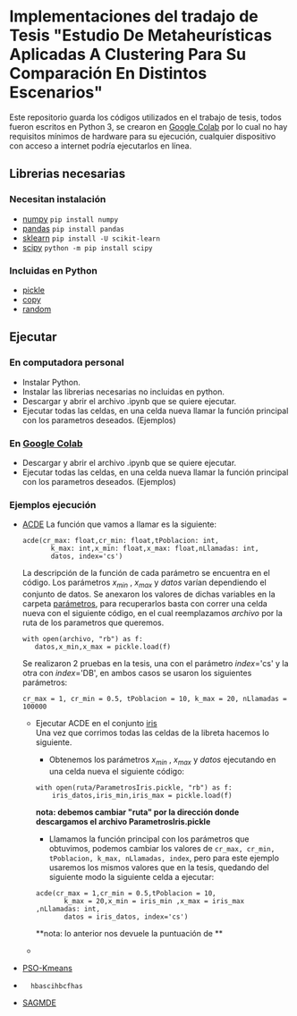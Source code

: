 # Implementaciones del tradajo de Tesis "Estudio De Metaheurísticas Aplicadas A Clustering Para Su Comparación En Distintos Escenarios"
Este repositorio guarda los códigos utilizados en el trabajo de tesis, todos fueron escritos en Python 3, se crearon en [Google Colab](https://colab.research.google.com) por lo cual no hay requisitos mínimos de hardware para su ejecución, cualquier dispositivo con acceso a internet podría ejecutarlos en línea.

## Librerias necesarias
### Necesitan instalación
- [numpy](https://numpy.org/)    `pip install numpy` 
- [pandas](https://pandas.pydata.org/docs/) `pip install pandas`
- [sklearn](https://scikit-learn.org/stable/) `pip install -U scikit-learn`
- [scipy](https://scipy.org/) `python -m pip install scipy`
### Incluidas en Python
- [pickle](https://docs.python.org/3/library/pickle.html) 
- [copy](https://docs.python.org/es/3/library/copy.html) 
- [random](https://docs.python.org/es/3/library/random.html) 
## Ejecutar
### En computadora personal
* Instalar Python.
* Instalar las librerias necesarias no incluidas en python.
* Descargar y abrir el archivo .ipynb que se quiere ejecutar.
* Ejecutar todas las celdas, en una celda nueva llamar la función principal con los parametros deseados. (Ejemplos)
### En [Google Colab](https://colab.research.google.com)
* Descargar y abrir el archivo .ipynb que se quiere ejecutar.
* Ejecutar todas las celdas, en una celda nueva llamar la función principal con los parametros deseados. (Ejemplos)
### Ejemplos ejecución
- [ACDE](/ACDE_EvolucionDiferencial.ipynb)
  La función que vamos a llamar es la siguiente:
  ```
  acde(cr_max: float,cr_min: float,tPoblacion: int,
         k_max: int,x_min: float,x_max: float,nLlamadas: int,
         datos, index='cs')
  ```
  La descripción de la función de cada parámetro se encuentra en el código. Los parámetros $x_{min}$ , $x_{max}$ y $datos$ varían dependiendo el conjunto de datos. Se anexaron los valores de dichas variables en la carpeta [parámetros](/ParametrosDatos), para recuperarlos basta con correr una celda nueva con el siguiente código, en el cual reemplazamos $archivo$ por la ruta de los parametros que queremos.
   ```
  with open(archivo, "rb") as f:
      datos,x_min,x_max = pickle.load(f)
  ```
  
  Se realizaron 2 pruebas en la tesis, una con el parámetro $index =$'cs' y la otra con $index =$'DB', en ambos casos se usaron los siguientes parámetros: 

   `
  cr_max = 1,
  cr_min = 0.5,
  tPoblacion = 10,
  k_max = 20,
  nLlamadas = 100000
  `
  - Ejecutar ACDE en el conjunto [iris]()  
    Una vez que corrimos todas las celdas de la libreta hacemos lo siguiente.
    - Obtenemos los parámetros $x_{min}$ , $x_{max}$ y $datos$ ejecutando en una celda nueva el siguiente código:
    ```
    with open(ruta/ParametrosIris.pickle, "rb") as f:
        iris_datos,iris_min,iris_max = pickle.load(f)
    ```
    **nota: debemos cambiar "ruta" por la dirección donde descargamos el archivo ParametrosIris.pickle**
    - Llamamos la función principal con los parámetros que obtuvimos, podemos cambiar los valores de
      `
      cr_max, cr_min, tPoblacion, k_max, nLlamadas, index
      `, pero para este ejemplo usaremos los mismos valores que en la tesis, quedando del siguiente modo la siguiente celda a ejecutar:

    ```
    acde(cr_max = 1,cr_min = 0.5,tPoblacion = 10,
           k_max = 20,x_min = iris_min ,x_max = iris_max ,nLlamadas: int,
           datos = iris_datos, index='cs')
    ```
     **nota: lo anterior nos devuele la puntuación de **
  - 

- [PSO-Kmeans](/PSO-kmeans.ipynb)
-       hbascihbcfhas
  
- [SAGMDE](SAGMDErecocido.ipynb)
